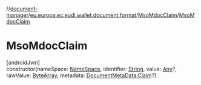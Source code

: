 //[document-manager](../../../index.md)/[eu.europa.ec.eudi.wallet.document.format](../index.md)/[MsoMdocClaim](index.md)/[MsoMdocClaim](-mso-mdoc-claim.md)

# MsoMdocClaim

[androidJvm]\
constructor(nameSpace: [NameSpace](../../eu.europa.ec.eudi.wallet.document/-name-space/index.md),
identifier: [String](https://kotlinlang.org/api/latest/jvm/stdlib/kotlin/-string/index.html),
value: [Any](https://kotlinlang.org/api/latest/jvm/stdlib/kotlin/-any/index.html)?,
rawValue: [ByteArray](https://kotlinlang.org/api/latest/jvm/stdlib/kotlin/-byte-array/index.html),
metadata: [DocumentMetaData.Claim](../../eu.europa.ec.eudi.wallet.document.metadata/-document-meta-data/-claim/index.md)?)
